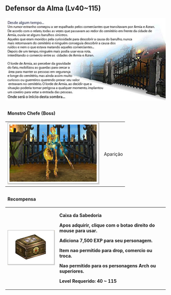 ## Defensor da Alma (Lv40~115)

<html>
  <head>
    <meta charset="utf-8" />
    <meta name="viewport" content="width=device-width" />
  </head>
  <body>

<p align="center"><img src="https://github.com/RonierBastos/Coisas-de-Wyd/blob/master/Guias%20WYD%20BR/Iniciante/Quests/350%20Quests/Quests-files/Defensor-da-Alma-files/wyd_img_defensor-da-alma-1.jpg?raw=true"/></p>

<table border="0" cellpadding="0" cellspacing="0">
	<thead>
	<tr>
		<td colspan="2"><p><strong>Monstro Chefe (Boss)</strong></p></td>
	</tr>
	</thead>
	<tbody>		
	<tr>						
		<td><img src="https://github.com/RonierBastos/Coisas-de-Wyd/blob/master/Guias%20WYD%20BR/Iniciante/Quests/350%20Quests/Quests-files/Defensor-da-Alma-files/wyd_img_defensor-da-alma-2.jpg?raw=true"></td>
		<td><p class="negrito">Aparição</p></td>
	</tr>
	</tbody>
</table>

<table border="0" cellpadding="0" cellspacing="0">
	<thead>
	<tr>
		<td colspan="2"><p><strong>Recompensa</strong></p></td>
	</tr>
	</thead>
	<tbody>		
	<tr>						
		<td><img src="https://github.com/RonierBastos/Coisas-de-Wyd/blob/master/Guias%20WYD%20BR/Iniciante/Quests/350%20Quests/Quests-files/Defensor-da-Alma-files/wyd_img_defensor-da-alma-3.jpg?raw=true"></td>
		<td><p><strong>Caixa da Sabedoria</p>
			<p>Apos adquirir, clique com o botao direito do mouse para usar.</p>
			<p>Adiciona 7,500 EXP para seu personagem.</p>
			<p>Item nao permitido para drop, comercio ou troca.</p>
			<p>Nao permitido para os personagens Arch ou superiores.</p>
			<p>Level Requerido: 40 ~ 115</p></td>
	</tr>
	</tbody>
</table>
  </body>
</html>
